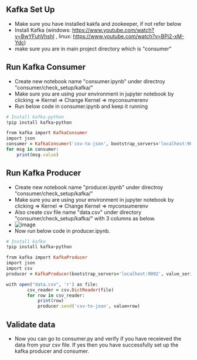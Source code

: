 ## Kafka Set Up
- Make sure you have installed kakfa and zookeeper, if not refer below
- Install Kafka (windows: https://www.youtube.com/watch?v=BwYFuhVhshI , linux: https://www.youtube.com/watch?v=BPi2-xM-Ydc)
- make sure you are in main project directory which is "consumer"

## Run Kafka Consumer
- Create new notebook name "consumer.ipynb" under directroy "consumer/check_setup/kafka/"
- Make sure you are using your environment in jupyter notebook by clicking => Kernel => Change Kernel => myconsumerenv 
- Run below code in consumer.ipynb and keep it running
```ruby
# Install kafka-python
!pip install kafka-python

from kafka import KafkaConsumer
import json
consumer = KafkaConsumer('csv-to-json', bootstrap_servers='localhost:9092', value_deserializer=lambda x: json.loads(x.decode('utf-8')))
for msg in consumer:
    print(msg.value)
```

## Run Kafka Producer
- Create new notebook name "producer.ipynb" under directroy "consumer/check_setup/kafka/"
- Make sure you are using your environment in jupyter notebook by clicking => Kernel => Change Kernel => myconsumerenv 
- Also create csv file name "data.csv" under directory "consumer/check_setup/kafka/" with 3 columns as below.
- ![image](https://github.com/ShubhPatil95/demo/assets/74223025/dc74159c-6785-478d-8e0c-91afc7e9289a)
- Now run below code in producer.ipynb.
```ruby
# Install kafka
!pip install kafka-python

from kafka import KafkaProducer
import json
import csv
producer = KafkaProducer(bootstrap_servers='localhost:9092', value_serializer=lambda v: json.dumps(v).encode('utf-8'),)

with open("data.csv", 'r') as file:
        csv_reader = csv.DictReader(file)
        for row in csv_reader:
            print(row)
            producer.send('csv-to-json', value=row)
```

## Validate data
- Now you can go to consumer.py and verify if you have receieved the data from your csv file. If yes then you have successfully set up the kafka producer and consumer.
